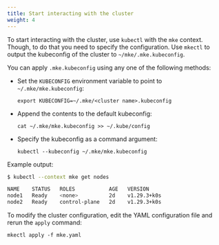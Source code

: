 ```yaml
---
title: Start interacting with the cluster
weight: 4
---
```


To start interacting with the cluster, use `kubectl` with the `mke` context.
Though, to do that you need to specify the configuration. Use `mkectl` to output
the kubeconfig of the cluster to `~/mke/.mke.kubeconfig`.

You can apply `.mke.kubeconfig` using any one of the following methods:

* Set the `KUBECONFIG` environment variable to point to `~/.mke/mke.kubeconfig`:

  ```shell
  export KUBECONFIG=~/.mke/<cluster name>.kubeconfig
  ```

* Append the contents to the default kubeconfig:

  ```shell
  cat ~/.mke/mke.kubeconfig >> ~/.kube/config
  ```

* Specify the kubeconfig as a command argument:

  ```shell
  kubectl --kubeconfig ~/.mke/mke.kubeconfig
  ```

Example output:

```bash
$ kubectl --context mke get nodes

NAME    STATUS   ROLES           AGE   VERSION
node1   Ready    <none>          2d    v1.29.3+k0s
node2   Ready    control-plane   2d    v1.29.3+k0s
```

To modify the cluster configuration, edit the YAML configuration file and
rerun the `apply` command:

```shell
mkectl apply -f mke.yaml
```

